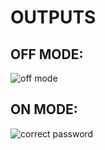 # **OUTPUTS**

## OFF MODE:
![off mode](https://user-images.githubusercontent.com/101382503/164625974-1043aa3e-c241-4b50-b04f-edff417413b5.png)

## ON MODE:
![correct password](https://user-images.githubusercontent.com/101382503/164626123-c4aafe02-56f3-43ab-abcf-fb74b48c4682.png)


